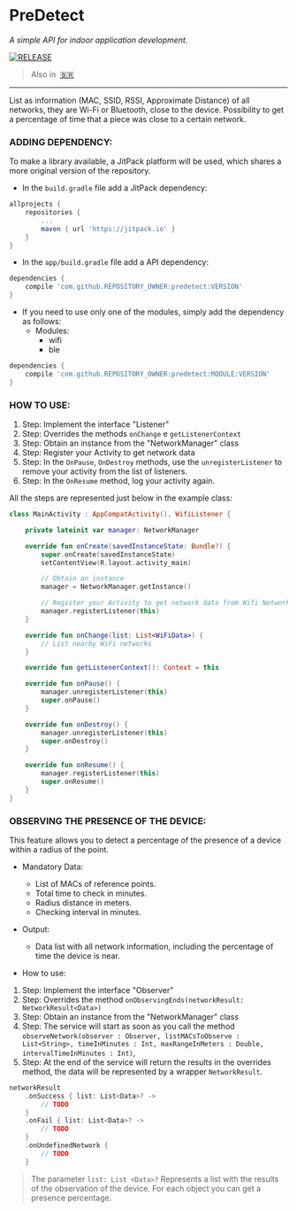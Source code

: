 # PreDetect  
_A simple API for indoor application development._  

[![RELEASE](https://jitpack.io/v/gabrielczar/predetect.svg)](https://jitpack.io/#gabrielczar/predetect)

> Also in&nbsp; <a href="README_pt.md">🇧🇷</a>

---

List as information (MAC, SSID, RSSI, Approximate Distance) of all networks, they are Wi-Fi or Bluetooth, close to the device.
Possibility to get a percentage of time that a piece was close to a certain network.

### ADDING DEPENDENCY:  
To make a library available, a JitPack platform will be used, which shares a more original version of the repository.
	
- In the ```build.gradle``` file add a JitPack dependency:
	
```gradle
allprojects {
	repositories {
		...
		maven { url 'https://jitpack.io' }
	}
}
```

- In the ```app/build.gradle``` file add a API dependency:

```gradle
dependencies {
	compile 'com.github.REPOSITORY_OWNER:predetect:VERSION'
}
```

- If you need to use only one of the modules, simply add the dependency as follows:
    - Modules: 
        - wifi
        - ble
        
```gradle
dependencies {
	compile 'com.github.REPOSITORY_OWNER:predetect:MODULE:VERSION'
}
```

### HOW TO USE:

1. Step: Implement the interface "Listener"
2. Step: Overrides the methods ```onChange``` e ```getListenerContext```
3. Step: Obtain an instance from the "NetworkManager" class
4. Step: Register your Activity to get network data
5. Step: In the ```OnPause```, ```OnDestroy``` methods, use the ```unregisterListener``` to remove your activity from the list of listeners.
6. Step: In the ```OnResume``` method, log your activity again.

All the steps are represented just below in the example class:
	
```kotlin
class MainActivity : AppCompatActivity(), WifiListener {

    private lateinit var manager: NetworkManager

    override fun onCreate(savedInstanceState: Bundle?) {
        super.onCreate(savedInstanceState)
        setContentView(R.layout.activity_main)

        // Obtain an instance
        manager = NetworkManager.getInstance()

        // Register your Activity to get network data from Wifi Network
        manager.registerListener(this)
    }

    override fun onChange(list: List<WiFiData>) {
		// List nearby WiFi networks
	}

    override fun getListenerContext(): Context = this

    override fun onPause() {
        manager.unregisterListener(this)
        super.onPause()
    }

    override fun onDestroy() {
        manager.unregisterListener(this)
        super.onDestroy()
    }

    override fun onResume() {
        manager.registerListener(this)
        super.onResume()
    }
}
```

### OBSERVING THE PRESENCE OF THE DEVICE:

This feature allows you to detect a percentage of the presence of a device within a radius of the point.

- Mandatory Data:
	- List of MACs of reference points.
	- Total time to check in minutes.
	- Radius distance in meters.
	- Checking interval in minutes.
	
- Output:
    - Data list with all network information, including the percentage of time the device is near.
    
- How to use:  

1. Step: Implement the interface "Observer"
2. Step: Overrides the method ```onObservingEnds(networkResult: NetworkResult<Data>)```
3. Step: Obtain an instance from the "NetworkManager" class
4. Step: The service will start as soon as you call the method ```observeNetwork(observer : Observer, listMACsToObserve : List<String>, timeInMinutes : Int, maxRangeInMeters : Double, intervalTimeInMinutes : Int)```, 
5. Step: At the end of the service will return the results in the overrides method, the data will be represented by a wrapper ```NetworkResult```.

```kotlin
networkResult
    .onSuccess { list: List<Data>? ->  
        // TODO    
    }
    .onFail { list: List<Data>? ->  
        // TODO 
    }
    .onUndefinedNetwork {   
        // TODO 
    }    
```

> The parameter ```list: List <Data>?``` Represents a list with the results of the observation of the device. For each object you can get a presence percentage.
    
